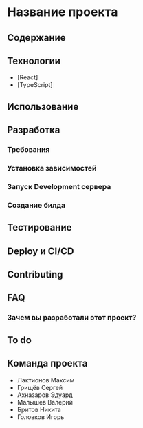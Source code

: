 # Название проекта

## Содержание


## Технологии
- [React]
- [TypeScript]

## Использование


## Разработка

### Требования


### Установка зависимостей

### Запуск Development сервера

### Создание билда

## Тестирование


## Deploy и CI/CD


## Contributing

## FAQ 


### Зачем вы разработали этот проект?


## To do

## Команда проекта
- Лактионов Максим
- Грищёв Сергей
- Ахназаров Эдуард
- Малышев Валерий
- Бритов Никита
- Головков Игорь
